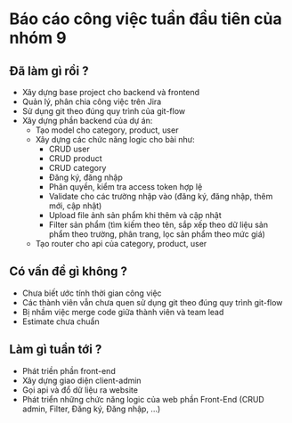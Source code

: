 # Báo cáo công việc tuần đầu tiên của nhóm 9

## Đã làm gì rồi ?

- Xây dựng base project cho backend và frontend
- Quản lý, phân chia công việc trên Jira
- Sử dụng git theo đúng quy trình của git-flow
- Xây dựng phần backend của dự án:
  - Tạo model cho category, product, user
  - Xây dựng các chức năng logic cho bài như:
    - CRUD user
    - CRUD product
    - CRUD category
    - Đăng ký, đăng nhập
    - Phân quyền, kiểm tra access token hợp lệ
    - Validate cho các trường nhập vào (đăng ký, đăng nhập, thêm mới, cập nhật)
    - Upload file ảnh sản phẩm khi thêm và cập nhật
    - Filter sản phẩm (tìm kiếm theo tên, sắp xếp theo dữ liệu sản phẩm theo trường, phân trang, lọc sản phẩm theo mức giá)
  - Tạo router cho api của category, product, user

## Có vấn đề gì không ?

- Chưa biết ước tính thời gian công việc
- Các thành viên vẫn chưa quen sử dụng git theo đúng quy trình git-flow
- Bị nhầm việc merge code giữa thành viên và team lead
- Estimate chưa chuẩn

## Làm gì tuần tới ?

- Phát triền phần front-end
- Xây dựng giao diện client-admin
- Gọi api và đổ dữ liệu ra website
- Phát triển những chức năng logic của web phần Front-End (CRUD admin, Filter, Đăng ký, Đăng nhập, ...)
